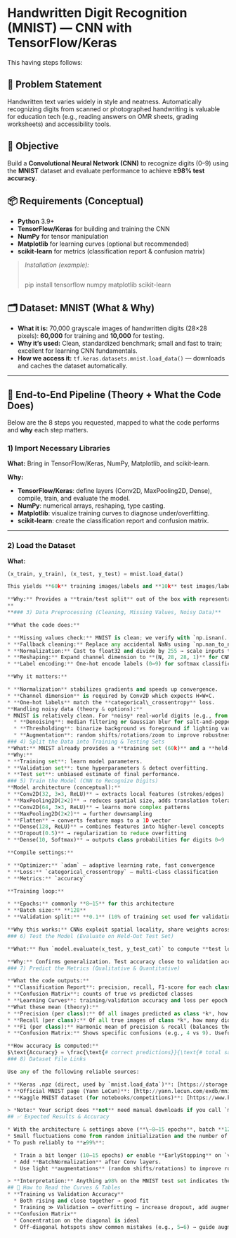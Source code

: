 # Handwritten Digit Recognition (MNIST) — CNN with TensorFlow/Keras

This having steps follows:
## 📌 Problem Statement
Handwritten text varies widely in style and neatness. Automatically recognizing digits from scanned or photographed handwriting is valuable for education tech (e.g., reading answers on OMR sheets, grading worksheets) and accessibility tools.
## 🎯 Objective
Build a **Convolutional Neural Network (CNN)** to recognize digits (0–9) using the **MNIST** dataset and evaluate performance to achieve **≥98% test accuracy**.
## 📦 Requirements (Conceptual)

* **Python** 3.9+
* **TensorFlow/Keras** for building and training the CNN
* **NumPy** for tensor manipulation
* **Matplotlib** for learning curves (optional but recommended)
* **scikit‑learn** for metrics (classification report & confusion matrix)

> *Installation (example):*
>> ```bash
> pip install tensorflow numpy matplotlib scikit-learn
## 🗂️ Dataset: MNIST (What & Why)

* **What it is:** 70,000 grayscale images of handwritten digits (28×28 pixels): **60,000** for training and **10,000** for testing.
* **Why it’s used:** Clean, standardized benchmark; small and fast to train; excellent for learning CNN fundamentals.
* **How we access it:** `tf.keras.datasets.mnist.load_data()` — downloads and caches the dataset automatically.

---

## 🔢 End‑to‑End Pipeline (Theory + What the Code Does)

Below are the 8 steps you requested, mapped to what the code performs and **why** each step matters.

### 1) Import Necessary Libraries

**What:** Bring in TensorFlow/Keras, NumPy, Matplotlib, and scikit‑learn.

**Why:**

* **TensorFlow/Keras**: define layers (Conv2D, MaxPooling2D, Dense), compile, train, and evaluate the model.
* **NumPy**: numerical arrays, reshaping, type casting.
* **Matplotlib**: visualize training curves to diagnose under/overfitting.
* **scikit‑learn**: create the classification report and confusion matrix.

---

### 2) Load the Dataset

**What:**

```python
(x_train, y_train), (x_test, y_test) = mnist.load_data()

This yields **60k** training images/labels and **10k** test images/labels. Each image is 28×28 with pixels in **\[0, 255]** (uint8).

**Why:** Provides a **train/test split** out of the box with representative distributions.
**
**### 3) Data Preprocessing (Cleaning, Missing Values, Noisy Data)**

**What the code does:**

* **Missing values check:** MNIST is clean; we verify with `np.isnan(...).sum()`.
* **Fallback cleaning:** Replace any accidental NaNs using `np.nan_to_num` (defensive programming).
* **Normalization:** Cast to float32 and divide by 255 → scale inputs to **\[0, 1]**.
* **Reshaping:** Expand channel dimension to **(N, 28, 28, 1)** for CNNs.
* **Label encoding:** One‑hot encode labels (0–9) for softmax classification.

**Why it matters:**

* **Normalization** stabilizes gradients and speeds up convergence.
* **Channel dimension** is required by Conv2D which expects H×W×C.
* **One‑hot labels** match the **categorical\_crossentropy** loss.
**Handling noisy data (theory & options):**
* MNIST is relatively clean. For *noisy* real‑world digits (e.g., from photos), consider:
  * **Denoising**: median filtering or Gaussian blur for salt‑and‑pepper noise.
  * **Thresholding**: binarize background vs foreground if lighting varies.
  * **Augmentation**: random shifts/rotations/zoom to improve robustness.
### 4) Split the Data into Training & Testing Sets
**What:** MNIST already provides a **training set (60k)** and a **held‑out test set (10k)**. Within training, we further reserve **validation** data (e.g., `validation_split=0.1`) to monitor generalization during training.
**Why:**
* **Training set**: learn model parameters.
* **Validation set**: tune hyperparameters & detect overfitting.
* **Test set**: unbiased estimate of final performance.
### 5) Train the Model (CNN to Recognize Digits)
**Model architecture (conceptual):**
* **Conv2D(32, 3×3, ReLU)** → extracts local features (strokes/edges)
* **MaxPooling2D(2×2)** → reduces spatial size, adds translation tolerance
* **Conv2D(64, 3×3, ReLU)** → learns more complex patterns
* **MaxPooling2D(2×2)** → further downsampling
* **Flatten** → converts feature maps to a 1D vector
* **Dense(128, ReLU)** → combines features into higher‑level concepts
* **Dropout(0.5)** → regularization to reduce overfitting
* **Dense(10, Softmax)** → outputs class probabilities for digits 0–9

**Compile settings:**

* **Optimizer:** `adam` — adaptive learning rate, fast convergence
* **Loss:** `categorical_crossentropy` — multi‑class classification
* **Metrics:** `accuracy`

**Training loop:**

* **Epochs:** commonly **8–15** for this architecture
* **Batch size:** **128**
* **Validation split:** **0.1** (10% of training set used for validation)

**Why this works:** CNNs exploit spatial locality, share weights across the image, and learn robust features (edges → parts → whole digits) with fewer parameters than fully‑connected nets.
### 6) Test the Model (Evaluate on Held‑Out Test Set)

**What:** Run `model.evaluate(x_test, y_test_cat)` to compute **test loss** and **test accuracy** on the 10,000 images not seen during training.

**Why:** Confirms generalization. Test accuracy close to validation accuracy indicates minimal overfitting.
### 7) Predict the Metrics (Qualitative & Quantitative)

**What the code outputs:**
* **Classification Report**: precision, recall, F1‑score for each class 0–9
* **Confusion Matrix**: counts of true vs predicted classes
* **Learning Curves**: training/validation accuracy and loss per epoch
**What these mean (theory):**
* **Precision (per class):** Of all images predicted as class *k*, how many were correct?
* **Recall (per class):** Of all true images of class *k*, how many did we catch?
* **F1 (per class):** Harmonic mean of precision & recall (balances the two).
* **Confusion Matrix:** Shows specific confusions (e.g., 4 vs 9). Useful for debugging and deciding augmentations.

**How accuracy is computed:**
$\text{Accuracy} = \frac{\text{# correct predictions}}{\text{# total samples}}$
### 8) Dataset File Links

Use any of the following reliable sources:

* **Keras .npz (direct, used by `mnist.load_data`)**: [https://storage.googleapis.com/tensorflow/tf-keras-datasets/mnist.npz](https://storage.googleapis.com/tensorflow/tf-keras-datasets/mnist.npz)
* **Official MNIST page (Yann LeCun)**: [http://yann.lecun.com/exdb/mnist/](http://yann.lecun.com/exdb/mnist/)
* **Kaggle MNIST dataset (for notebooks/competitions)**: [https://www.kaggle.com/competitions/digit-recognizer](https://www.kaggle.com/competitions/digit-recognizer)

> *Note:* Your script does **not** need manual downloads if you call `mnist.load_data()` — Keras fetches and caches automatically.
## ✅ Expected Results & Accuracy

* With the architecture & settings above (**\~8–15 epochs**, batch **128**, validation split **0.1**), typical **test accuracy** is **≈98–99%**.
* Small fluctuations come from random initialization and the number of epochs.
* To push reliably to **≥99%**:

  * Train a bit longer (10–15 epochs) or enable **EarlyStopping** on `val_loss`.
  * Add **BatchNormalization** after Conv layers.
  * Use light **augmentations** (random shifts/rotations) to improve robustness.

> **Interpretation:** Anything ≥98% on the MNIST test set indicates the model learned general digit shapes well. Exam‑style digits drawn with different thickness/angles may need slight augmentation or UI‑side preprocessing (invert colors, center/resize) to match MNIST’s style.
## 🧪 How to Read the Curves & Tables
* **Training vs Validation Accuracy**
  * Both rising and close together → good fit
  * Training ≫ Validation → overfitting → increase dropout, add augmentation, or reduce epochs
* **Confusion Matrix**
  * Concentration on the diagonal is ideal
  * Off‑diagonal hotspots show common mistakes (e.g., 5↔6) → guide augmentation

